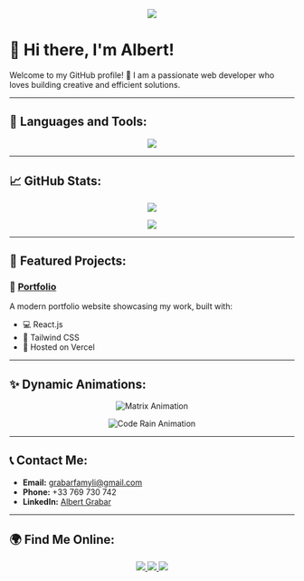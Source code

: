 <p align="center">
  <img src="https://readme-typing-svg.herokuapp.com?font=Fira+Code&size=22&pause=2000&color=FF69B4&center=true&width=435&lines=Welcome+to+my+profile!;I+am+a+Web+Developer.;I+love+building+cool+projects!;Contact+me+below+for+collaboration." />
</p>

# 👋 Hi there, I'm **Albert**!  
Welcome to my GitHub profile! 🚀 I am a passionate web developer who loves building creative and efficient solutions.

---

## 🔧 **Languages and Tools:**
<p align="center">
  <img src="https://skillicons.dev/icons?i=js,react,nodejs,html,css,figma,bootstrap,git" />
</p>

---

## 📈 **GitHub Stats:**
<p align="center">
  <img src="https://github-readme-stats.vercel.app/api?username=Grabar001&show_icons=true&theme=radical&hide=prs,issues" />
</p>

<p align="center">
  <img src="https://github-readme-stats.vercel.app/api/top-langs/?username=Grabar001&layout=compact&theme=radical" />
</p>

---

## 🌟 **Featured Projects:**
### 🎨 [Portfolio](https://yourportfolio.com)
A modern portfolio website showcasing my work, built with:
- 💻 React.js
- 🎨 Tailwind CSS
- 🔗 Hosted on Vercel

---

## ✨ **Dynamic Animations:**
<p align="center">
  <img src="https://media.giphy.com/media/4oMoIbIQrvCjm/giphy.gif" alt="Matrix Animation" />
</p>

<p align="center">
  <img src="https://media.giphy.com/media/VbnUQpnihPSIgIXuZv/giphy.gif" alt="Code Rain Animation" />
</p>

---

## 📞 **Contact Me:**
- **Email:** grabarfamyli@gmail.com  
- **Phone:** +33 769 730 742  
- **LinkedIn:** [Albert Grabar](https://linkedin.com/in/albert-grabar)  

---

## 🌍 **Find Me Online:**
<p align="center">
  <a href="https://linkedin.com/in/albert-grabar">
    <img src="https://img.shields.io/badge/LinkedIn-0077B5?style=for-the-badge&logo=linkedin&logoColor=white" />
  </a>
  <a href="https://twitter.com/yourtwitter">
    <img src="https://img.shields.io/badge/Twitter-1DA1F2?style=for-the-badge&logo=twitter&logoColor=white" />
  </a>
  <a href="https://github.com/Grabar001">
    <img src="https://img.shields.io/badge/GitHub-333?style=for-the-badge&logo=github&logoColor=white" />
  </a>
</p>

